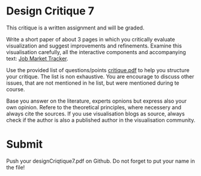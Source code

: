 # Design Critique 7

This critique is a written assignment and will be graded.

Write a short paper of about 3 pages in which you critically evaluate visualization and suggest improvements and refinements.
Examine this visualisation carefully, all the interactive components and accompanying text: [Job Market Tracker].

Use the provided list of questions/points [critique.pdf] to help you structure your critique. The list is non exhaustive. You are encourage to discuss other issues, that are not mentioned in he list, but were mentioned during te course.

Base you answer on the literature, experts opnions but express also your own opinion.
Refere to the theoretical principles, where necessery and always cite the sources. If you use visualisation blogs as source, always check if the author is also a published author in the visualisation community.

# Submit
Push your designCriqtique7.pdf on Github. Do not forget to put your name in the file!



[Job Market Tracker]: http://graphics.wsj.com/job-market-tracker/
[critique.pdf]: critique.pdf
